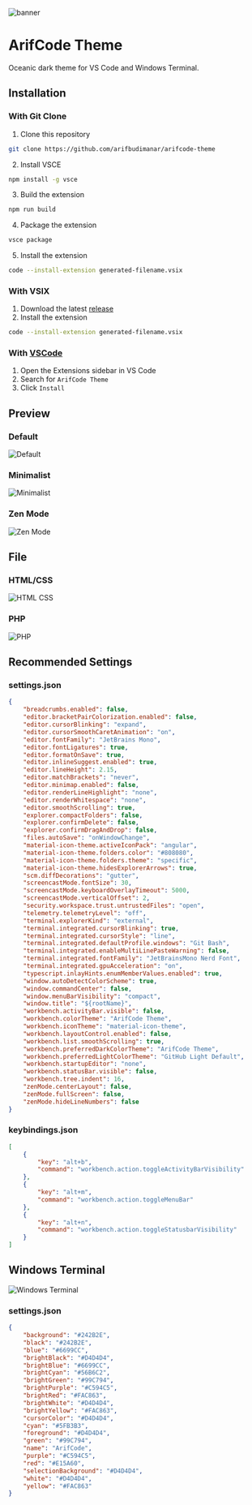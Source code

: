 ![banner](images/banner.png)
# ArifCode Theme
Oceanic dark theme for VS Code and Windows Terminal.

## Installation
### With Git Clone
1. Clone this repository
```bash
git clone https://github.com/arifbudimanar/arifcode-theme
```

2. Install VSCE
```bash
npm install -g vsce
```

3. Build the extension
```bash
npm run build
```

4. Package the extension
```bash
vsce package
```

5. Install the extension

```bash
code --install-extension generated-filename.vsix
```
### With VSIX
1. Download the latest [release](https://github.com/arifbudimanar/arifcode-theme/releases)
2. Install the extension
```bash
code --install-extension generated-filename.vsix
```
### With [VSCode](https://marketplace.visualstudio.com/items?itemName=arifbudimanar.arifcode-theme)
1. Open the Extensions sidebar in VS Code
2. Search for `ArifCode Theme`
3. Click `Install`

## Preview
### Default
![Default](images/default.png)
### Minimalist
![Minimalist](images/minimalist.png)
### Zen Mode
![Zen Mode](images/zenmode.png)

## File
### HTML/CSS
![HTML CSS](images/htmlcss.png)
### PHP
![PHP](images/php.png)

## Recommended Settings
### settings.json
```json
{
	"breadcrumbs.enabled": false,
	"editor.bracketPairColorization.enabled": false,
	"editor.cursorBlinking": "expand",
	"editor.cursorSmoothCaretAnimation": "on",
	"editor.fontFamily": "JetBrains Mono",
	"editor.fontLigatures": true,
	"editor.formatOnSave": true,
	"editor.inlineSuggest.enabled": true,
	"editor.lineHeight": 2.15,
	"editor.matchBrackets": "never",
	"editor.minimap.enabled": false,
	"editor.renderLineHighlight": "none",
	"editor.renderWhitespace": "none",
	"editor.smoothScrolling": true,
	"explorer.compactFolders": false,
	"explorer.confirmDelete": false,
	"explorer.confirmDragAndDrop": false,
	"files.autoSave": "onWindowChange",
	"material-icon-theme.activeIconPack": "angular",
	"material-icon-theme.folders.color": "#808080",
	"material-icon-theme.folders.theme": "specific",
	"material-icon-theme.hidesExplorerArrows": true,
	"scm.diffDecorations": "gutter",
	"screencastMode.fontSize": 30,
	"screencastMode.keyboardOverlayTimeout": 5000,
	"screencastMode.verticalOffset": 2,
	"security.workspace.trust.untrustedFiles": "open",
	"telemetry.telemetryLevel": "off",
	"terminal.explorerKind": "external",
	"terminal.integrated.cursorBlinking": true,
	"terminal.integrated.cursorStyle": "line",
	"terminal.integrated.defaultProfile.windows": "Git Bash",
	"terminal.integrated.enableMultiLinePasteWarning": false,
	"terminal.integrated.fontFamily": "JetBrainsMono Nerd Font",
	"terminal.integrated.gpuAcceleration": "on",
	"typescript.inlayHints.enumMemberValues.enabled": true,
	"window.autoDetectColorScheme": true,
	"window.commandCenter": false,
	"window.menuBarVisibility": "compact",
	"window.title": "${rootName}",
	"workbench.activityBar.visible": false,
	"workbench.colorTheme": "ArifCode Theme",
	"workbench.iconTheme": "material-icon-theme",
	"workbench.layoutControl.enabled": false,
	"workbench.list.smoothScrolling": true,
	"workbench.preferredDarkColorTheme": "ArifCode Theme",
	"workbench.preferredLightColorTheme": "GitHub Light Default",
	"workbench.startupEditor": "none",
	"workbench.statusBar.visible": false,
	"workbench.tree.indent": 16,
	"zenMode.centerLayout": false,
	"zenMode.fullScreen": false,
	"zenMode.hideLineNumbers": false
}
```

### keybindings.json
```json
[
    {
        "key": "alt+b",
        "command": "workbench.action.toggleActivityBarVisibility"
    },
    {
        "key": "alt+m",
        "command": "workbench.action.toggleMenuBar"
    },
    {
        "key": "alt+n",
        "command": "workbench.action.toggleStatusbarVisibility"
    }
]

```

## Windows Terminal
![Windows Terminal](images/windowsterminal.png)
### settings.json
```json
{
    "background": "#242B2E",
    "black": "#242B2E",
    "blue": "#6699CC",
    "brightBlack": "#D4D4D4",
    "brightBlue": "#6699CC",
    "brightCyan": "#56B6C2",
    "brightGreen": "#99C794",
    "brightPurple": "#C594C5",
    "brightRed": "#FAC863",
    "brightWhite": "#D4D4D4",
    "brightYellow": "#FAC863",
    "cursorColor": "#D4D4D4",
    "cyan": "#5FB3B3",
    "foreground": "#D4D4D4",
    "green": "#99C794",
    "name": "ArifCode",
    "purple": "#C594C5",
    "red": "#E15A60",
    "selectionBackground": "#D4D4D4",
    "white": "#D4D4D4",
    "yellow": "#FAC863"
}

```